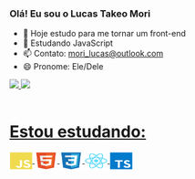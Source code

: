 ### Olá! Eu sou o Lucas Takeo Mori

- 🔭 Hoje estudo para me tornar um front-end
- 🌱 Estudando JavaScript 
- 📫 Contato: mori_lucas@outlook.com
- 😄 Pronome: Ele/Dele

<div>
  <a href="https://github.com/LucasTakeoMori">
  <img height="180em" src="https://github-readme-stats.vercel.app/api?username=LucasTakeoMori&show_icons=true&theme=dark&include_all_commits=true&count_private=true"/>
  <img height="180em" src="https://github-readme-stats.vercel.app/api/top-langs/?username=LucasTakeoMori&layout=compact&langs_count=7&theme=dark"/>
</div>
<div style ="display: inline_block"> <br>
  <h1>Estou estudando: </h1>
  <img align="center" alt="Lucas-Js" height="30" width="40" src="https://raw.githubusercontent.com/devicons/devicon/master/icons/javascript/javascript-plain.svg">
  <img align="center" alt="Lucas-HTML" height="30" width="40" src="https://raw.githubusercontent.com/devicons/devicon/master/icons/html5/html5-original.svg">
  <img align="center" alt="Lucas-CSS" height="30" width="40" src="https://raw.githubusercontent.com/devicons/devicon/master/icons/css3/css3-original.svg">
  <img align="center" alt="Lucas-react" height="30" width="40" src="https://raw.githubusercontent.com/devicons/devicon/master/icons/react/react-original.svg">
  <img align="center" alt="Lucas-typescript" height="30" width="40" src="https://raw.githubusercontent.com/devicons/devicon/master/icons/typescript/typescript-original.svg">
  </div>
 <div>
   
   
   
 </div>
